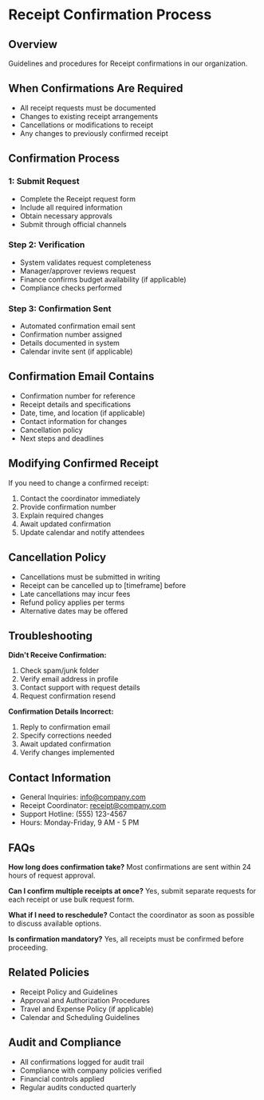 # Receipt Confirmation Process

## Overview
Guidelines and procedures for Receipt confirmations in our organization.

## When Confirmations Are Required
- All receipt requests must be documented
- Changes to existing receipt arrangements
- Cancellations or modifications to receipt
- Any changes to previously confirmed receipt

## Confirmation Process

###  1: Submit Request
- Complete the Receipt request form
- Include all required information
- Obtain necessary approvals
- Submit through official channels

### Step 2: Verification
- System validates request completeness
- Manager/approver reviews request
- Finance confirms budget availability (if applicable)
- Compliance checks performed

### Step 3: Confirmation Sent
- Automated confirmation email sent
- Confirmation number assigned
- Details documented in system
- Calendar invite sent (if applicable)

## Confirmation Email Contains
- Confirmation number for reference
- Receipt details and specifications
- Date, time, and location (if applicable)
- Contact information for changes
- Cancellation policy
- Next steps and deadlines

## Modifying Confirmed Receipt
If you need to change a confirmed receipt:
1. Contact the coordinator immediately
2. Provide confirmation number
3. Explain required changes
4. Await updated confirmation
5. Update calendar and notify attendees

## Cancellation Policy
- Cancellations must be submitted in writing
- Receipt can be cancelled up to [timeframe] before
- Late cancellations may incur fees
- Refund policy applies per terms
- Alternative dates may be offered

## Troubleshooting

**Didn't Receive Confirmation:**
1. Check spam/junk folder
2. Verify email address in profile
3. Contact support with request details
4. Request confirmation resend

**Confirmation Details Incorrect:**
1. Reply to confirmation email
2. Specify corrections needed
3. Await updated confirmation
4. Verify changes implemented

## Contact Information
- General Inquiries: info@company.com
- Receipt Coordinator: receipt@company.com
- Support Hotline: (555) 123-4567
- Hours: Monday-Friday, 9 AM - 5 PM

## FAQs

**How long does confirmation take?**
Most confirmations are sent within 24 hours of request approval.

**Can I confirm multiple receipts at once?**
Yes, submit separate requests for each receipt or use bulk request form.

**What if I need to reschedule?**
Contact the coordinator as soon as possible to discuss available options.

**Is confirmation mandatory?**
Yes, all receipts must be confirmed before proceeding.

## Related Policies
- Receipt Policy and Guidelines
- Approval and Authorization Procedures
- Travel and Expense Policy (if applicable)
- Calendar and Scheduling Guidelines

## Audit and Compliance
- All confirmations logged for audit trail
- Compliance with company policies verified
- Financial controls applied
- Regular audits conducted quarterly

